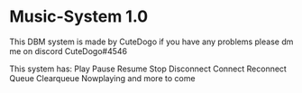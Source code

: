 # Music-System 1.0
This DBM system is made by CuteDogo if you have any problems please dm me on discord CuteDogo#4546

This system has:
Play
Pause
Resume
Stop
Disconnect
Connect
Reconnect
Queue
Clearqueue
Nowplaying
and more to come
